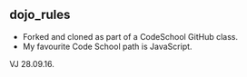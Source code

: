 ## dojo_rules
* Forked and cloned as part of a CodeSchool GitHub class.
* My favourite Code School path is JavaScript. 


VJ 28.09.16.
